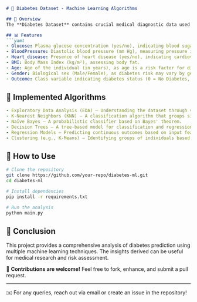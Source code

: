 ```markdown
# 📌 Diabetes Dataset - Machine Learning Algorithms

## 📖 Overview
The **Diabetes Dataset** contains crucial medical diagnostic data used for clustering and classification. This dataset aids in identifying patterns in diabetes risk through key health indicators such as glucose levels, blood pressure, BMI, and heart disease status. By applying multiple machine learning algorithms, we can enhance predictive modeling and medical research.

## 📊 Features
```yaml
- Glucose: Plasma glucose concentration (yes/no), indicating blood sugar levels.
- BloodPressure: Diastolic blood pressure (mm Hg), measuring pressure in arteries between heartbeats.
- Heart_disease: Presence of heart disease (yes/no), indicating cardiovascular risk.
- BMI: Body Mass Index (kg/m²), assessing body fat.
- Age: Age of the individual (in years), as age is a risk factor for diabetes.
- Gender: Biological sex (Male/Female), as diabetes risk may vary by gender.
- Outcome: Class variable indicating diabetes status (0 = No Diabetes, 1 = Diabetes).
```

## 🧠 Implemented Algorithms
```yaml
- Exploratory Data Analysis (EDA) – Understanding the dataset through visualization and statistics.
- K-Nearest Neighbors (KNN) – A classification algorithm that groups similar data points.
- Naïve Bayes – A probabilistic classifier based on Bayes' theorem.
- Decision Trees – A tree-based model for classification and regression.
- Regression Models – Predicting continuous outcomes based on input features.
- Clustering (e.g., K-Means) – Identifying groups of individuals based on health indicators.
```

## 🚀 How to Use
```sh
# Clone the repository
git clone https://github.com/your-repo/diabetes-ml.git
cd diabetes-ml

# Install dependencies
pip install -r requirements.txt

# Run the analysis
python main.py
```

## 📌 Conclusion
This project provides a comprehensive analysis of diabetes prediction using multiple machine learning techniques. The insights derived can be useful for medical research and risk assessment.

🔹 **Contributions are welcome!** Feel free to fork, enhance, and submit a pull request.

---
✉️ For any queries, reach out via email or create an issue in the repository!
```

